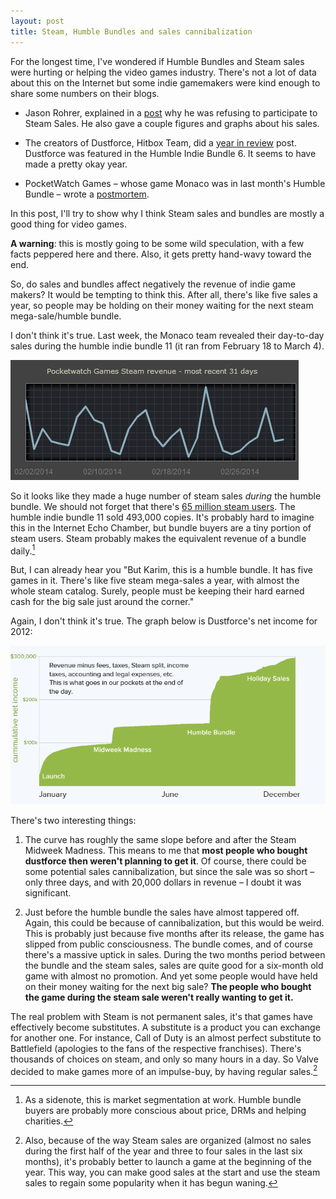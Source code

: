 ```yaml
---
layout: post
title: Steam, Humble Bundles and sales cannibalization
---
```


For the longest time, I've wondered if Humble Bundles and Steam sales were hurting or helping the video games industry. 
There's not a lot of data about this on the Internet but some indie gamemakers were kind enough to share some numbers on their blogs.


- Jason Rohrer, explained in a [post](http://thecastledoctrine.net/seedBlogs.php?action=display_post&post_id=jasonrohrer_1389812989_0&show_author=1&show_date=1) why he was refusing to participate to Steam Sales. He also gave a couple figures and graphs about his sales.

- The creators of Dustforce, Hitbox Team, did a [year in review](http://hitboxteam.com/dustforce-sales-figures) post. Dustforce was featured in the Humble Indie Bundle 6. It seems to have made a pretty okay year.

- PocketWatch Games &ndash; whose game Monaco was in last month's Humble Bundle &ndash; wrote a [postmortem](http://blog.pocketwatchgames.com/post/78594124321/humble-bundle-post-mortem-750k-monacos-sold).

In this post, I'll try to show why I think Steam sales and bundles are mostly a good thing for video games.

**A warning**: this is mostly going to be some wild speculation, with a few facts peppered here and there. Also, it gets pretty hand-wavy toward the end.

<!-- more -->

So, do sales and bundles affect negatively the revenue of indie game makers? It would be tempting to think this. After all, there's like five sales a year, so people may be holding on their money waiting for the next steam mega-sale/humble bundle.

I don't think it's true. Last week, the Monaco team revealed their day-to-day sales during the humble indie bundle 11 (it ran from February 18 to March 4).

![monaco sales](images/steam_bundles/monaco_sales.png)

So it looks like they made a huge number of steam sales *during* the humble bundle. We should not forget that there's [65 million steam users](http://store.steampowered.com/news/12396/). The humble indie bundle 11 sold 493,000 copies. It's probably hard to imagine this in the Internet Echo Chamber, but bundle buyers are a tiny portion of steam users. Steam probably makes the equivalent revenue of a bundle daily.[^1]

But, I can already hear you "But Karim, this is a humble bundle. It has five games in it. There's like five steam mega-sales a year, with almost the whole steam catalog. Surely, people must be keeping their hard earned cash for the big sale just around the corner."

Again, I don't think it's true. The graph below is Dustforce's net income for 2012:

![dustforce net income](images/steam_bundles/dustforce_net_income.png)

There's two interesting things: 

1. The curve has roughly the same slope before and after the Steam Midweek Madness. This means to me that **most people who bought dustforce then weren't planning to get it**. Of course, there could be some potential sales cannibalization, but since the sale was so short &ndash; only three days, and with 20,000 dollars in revenue &ndash; I doubt it was significant.

2. Just before the humble bundle the sales have almost tappered off. Again, this could be because of cannibalization, but this would be weird. This is probably just because five months after its release, the game has slipped from public consciousness. The bundle comes, and of course there's a massive uptick in sales. During the two months period between the bundle and the steam sales, sales are quite good for a six-month old game with almost no promotion. And yet some people would have held on their money waiting for the next big sale?
**The people who bought the game during the steam sale weren't really wanting to get it.**

The real problem with Steam is not permanent sales, it's that games have effectively become substitutes. A substitute is a product you can exchange for another one. For instance, Call of Duty is an almost perfect substitute to Battlefield (apologies to the fans of the respective franchises). There's thousands of choices on steam, and only so many hours in a day. So Valve decided to make games more of an impulse-buy, by having regular sales.[^2]

[^1]: As a sidenote, this is market segmentation at work. Humble bundle buyers are probably more conscious about price, DRMs and helping charities. 

[^2]: Also, because of the way Steam sales are organized (almost no sales during the first half of the year and three to four sales in the last six months), it's probably better to launch a game at the beginning of the year. This way, you can make good sales at the start and use the steam sales to regain some popularity when it has begun waning. 
